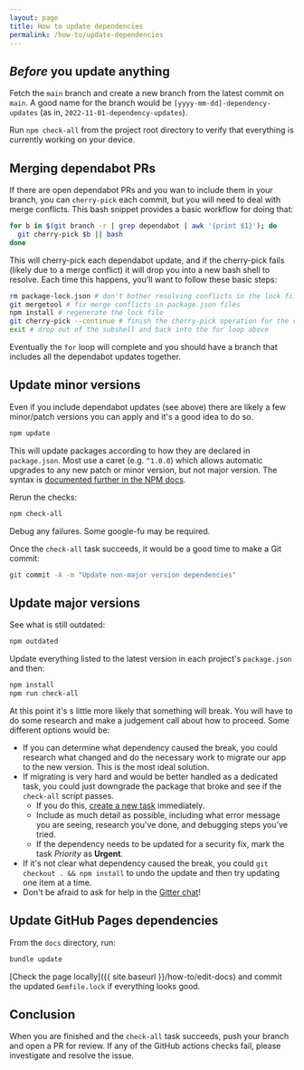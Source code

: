 ```yaml
---
layout: page
title: How to update dependencies
permalink: /how-to/update-dependencies
---
```


## _Before_ you update anything

Fetch the `main` branch and create a new branch from the latest commit on `main`. A good name for the branch would be `[yyyy-mm-dd]-dependency-updates` (as in, `2022-11-01-dependency-updates`).

Run `npm check-all` from the project root directory to verify that everything is currently working on your device.

## Merging dependabot PRs

If there are open dependabot PRs and you wan to include them in your branch, you can `cherry-pick` each commit, but you will need to deal with merge conflicts. This bash snippet provides a basic workflow for doing that:

```bash
for b in $(git branch -r | grep dependabot | awk '{print $1}'); do
  git cherry-pick $b || bash
done
```

This will cherry-pick each dependabot update, and if the cherry-pick fails (likely due to a merge conflict) it will drop you into a new bash shell to resolve. Each time this happens, you'll want to follow these basic steps:

```bash
rm package-lock.json # don't bother resolving conflicts in the lock file
git mergetool # fix merge conflicts in package.json files
npm install # regenerate the lock file
git cherry-pick --continue # finish the cherry-pick operation for the current dependabot branch
exit # drop out of the subshell and back into the for loop above
```

Eventually the `for` loop will complete and you should have a branch that includes all the dependabot updates together.

## Update minor versions

Even if you include dependabot updates (see above) there are likely a few minor/patch versions you can apply and it's a good idea to do so.

```sh
npm update
```

This will update packages according to how they are declared in `package.json`. Most use a caret (e.g. `^1.0.0`) which allows automatic upgrades to any new patch or minor version, but not major version. The syntax is [documented further in the NPM docs](https://docs.npmjs.com/about-semantic-versioning#using-semantic-versioning-to-specify-update-types-your-package-can-accept).

Rerun the checks:

```sh
npm check-all
```

Debug any failures. Some google-fu may be required.

Once the `check-all` task succeeds, it would be a good time to make a Git commit:

```sh
git commit -A -m "Update non-major version dependencies"
```

## Update major versions

See what is still outdated:

```sh
npm outdated
```

Update everything listed to the latest version in each project's `package.json` and then:

```sh
npm install
npm run check-all
```

At this point it's s little more likely that something will break. You will have to do some research and make a judgement call about how to proceed. Some different options would be:

- If you can determine what dependency caused the break, you could research what changed and do the necessary work to migrate our app to the new version. This is the most ideal solution.
- If migrating is very hard and would be better handled as a dedicated task, you could just downgrade the package that broke and see if the `check-all` script passes.
  - If you do this, [create a new task](https://github.com/skill-collectors/guesstimator/issues/new?assignees=&labels=&template=new-task.md&title=) immediately.
  - Include as much detail as possible, including what error message you are seeing, research you've done, and debugging steps you've tried.
  - If the dependency needs to be updated for a security fix, mark the task _Priority_ as **Urgent**.
- If it's not clear what dependency caused the break, you could `git checkout . && npm install` to undo the update and then try updating one item at a time.
- Don't be afraid to ask for help in the [Gitter chat](https://gitter.im/skill-collectors/guesstimator)!

## Update GitHub Pages dependencies

From the `docs` directory, run:

```sh
bundle update
```

[Check the page locally]({{ site.baseurl }}/how-to/edit-docs) and commit the updated `Gemfile.lock` if everything looks good.

## Conclusion

When you are finished and the `check-all` task succeeds, push your branch and open a PR for review. If any of the GitHub actions checks fail, please investigate and resolve the issue.
